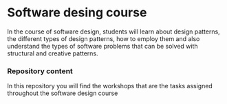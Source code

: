 # Software desing course 
In the course of software design, students will learn about design patterns, the different types of design patterns, how to employ them and also understand the types of software problems that can be solved with structural and creative patterns. 

### Repository content 
In this repository you will find  the workshops that are the tasks assigned throughout the software design course 
